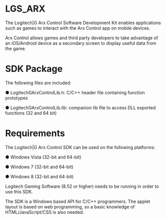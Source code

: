 # LGS_ARX
The Logitech|G Arx Control Software Development Kit enables applications such as games to interact with the Arx Control app on mobile devices.

Arx Control allows games and third party developers to take advantage of an iOS/Android device as a secondary screen to display useful data from the game.

# SDK Package
The following files are included:

● LogitechGArxControlLib.h: C/C++ header file containing function prototypes

● LogitechGArxControlLib.lib: companion lib file to access DLL exported functions (32 and 64 bit)

# Requirements
The Logitech|G Arx Control SDK can be used on the following platforms:

● Windows Vista (32-bit and 64-bit)

● Windows 7 (32-bit and 64-bit)

● Windows 8 (32-bit and 64-bit)


Logitech Gaming Software (8.52 or higher) needs to be running in order to use this SDK.

The SDK is a Windows based API for C/C++ programmers. The applet layout is based on web programming, so a basic knowledge of HTML/JavaScript/CSS is also needed.


